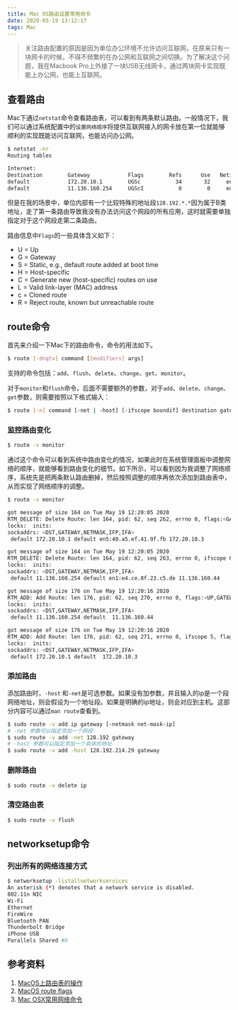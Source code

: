 ```yaml
---
title: Mac OS路由设置常用命令
date: 2020-05-19 13:12:17
tags: Mac
---
```


> 关注路由配置的原因是因为单位办公环境不允许访问互联网，在原来只有一块网卡的时候，不得不频繁的在办公网和互联网之间切换。为了解决这个问题，我在Macbook Pro上外接了一块USB无线网卡，通过两块网卡实现既能上办公网，也能上互联网。

<!-- more -->

## 查看路由

Mac下通过`netstat`命令查看路由表，可以看到有两条默认路由。一般情况下，我们可以通过系统配置中的`设置网络顺序`将提供互联网接入的网卡放在第一位就能够顺利的实现既能访问互联网，也能访问办公网。

```sh
$ netstat -nr
Routing tables

Internet:
Destination        Gateway            Flags        Refs      Use   Netif Expire
default            172.20.10.1        UGSc           34       32     en5
default            11.136.160.254     UGScI           0        0     en1
```

但是在我的场景中，单位内部有一个比较特殊的地址段`128.192.*.*`因为属于B类地址，走了第一条路由导致我没有办法访问这个网段的所有应用，这时就需要单独指定对于这个网段走第二条路由。

路由信息中`Flags`的一些具体含义如下：

* U = Up
* G = Gateway
* S = Static, e.g., default route added at boot time
* H = Host-specific
* C = Generate new (host-specific) routes on use
* L = Valid link-layer (MAC) address
* c = Cloned route
* R = Reject route, known but unreachable route

## route命令

首先来介绍一下Mac下的路由命令，命令的用法如下。

```sh
$ route [-dnqtv] command [[modifiers] args]
```

支持的命令包括：`add`、`flush`、`delete`、`change`、`get`、`monitor`。

对于`monitor`和`flush`命令，后面不需要额外的参数，对于`add`、`delete`、`change`、`get`参数，则需要按照以下格式输入：

```sh
$ route [-n] command [-net | -host] [-ifscope boundif] destination gateway [netmask]
```

### 监控路由变化

```sh
$ route -v monitor
```

通过这个命令可以看到系统中路由变化的情况，如果此时在系统管理面板中调整网络的顺序，就能够看到路由变化的细节。如下所示，可以看到因为我调整了网络顺序，系统先是把两条默认路由删掉，然后按照调整的顺序再依次添加到路由表中，从而实现了网络顺序的调整。

```sh
$ route -v monitor

got message of size 164 on Tue May 19 12:20:05 2020
RTM_DELETE: Delete Route: len 164, pid: 62, seq 262, errno 0, flags:<GATEWAY,DONE,STATIC,PRCLONING,CONDEMNED>
locks:  inits: 
sockaddrs: <DST,GATEWAY,NETMASK,IFP,IFA>
 default 172.20.10.1 default en5:40.a5.ef.41.9f.fb 172.20.10.3

got message of size 164 on Tue May 19 12:20:05 2020
RTM_DELETE: Delete Route: len 164, pid: 62, seq 263, errno 0, ifscope 6, flags:<GATEWAY,DONE,STATIC,PRCLONING,IFSCOPE,CONDEMNED>
locks:  inits: 
sockaddrs: <DST,GATEWAY,NETMASK,IFP,IFA>
 default 11.136.160.254 default en1:e4.ce.8f.23.c5.de 11.136.160.44

got message of size 176 on Tue May 19 12:20:16 2020
RTM_ADD: Add Route: len 176, pid: 62, seq 270, errno 0, flags:<UP,GATEWAY,DONE,STATIC>
locks:  inits: 
sockaddrs: <DST,GATEWAY,NETMASK,IFP,IFA>
 default 11.136.160.254 default  11.136.160.44

got message of size 176 on Tue May 19 12:20:16 2020
RTM_ADD: Add Route: len 176, pid: 62, seq 271, errno 0, ifscope 5, flags:<UP,GATEWAY,DONE,STATIC,IFSCOPE>
locks:  inits: 
sockaddrs: <DST,GATEWAY,NETMASK,IFP,IFA>
 default 172.20.10.1 default  172.20.10.3
```

### 添加路由

添加路由时，`-host` 和`-net`是可选参数。如果没有加参数，并且输入的ip是一个段网络地址，则会假设为一个地址段。如果是明确的ip地址，则会对应到主机。这部分内容可以通过`man route`查看到。

```sh
$ sudo route -v add ip gateway [-netmask net-mask-ip]
# -net 参数可以指定添加一个网段
$ sudo route -v add -net 128.192 gateway
# -host 参数可以指定添加一个具体的地址
$ sudo route -v add -host 128.192.214.29 gateway
```

### 删除路由

```sh
$ sudo route -v delete ip
```

### 清空路由表

```sh
$ sudo route -v flush
```

## networksetup命令

### 列出所有的网络连接方式

```sh
$ networksetup -listallnetworkservices
An asterisk (*) denotes that a network service is disabled.
802.11n NIC
Wi-Fi
Ethernet
FireWire
Bluetooth PAN
Thunderbolt Bridge
iPhone USB
Parallels Shared #0
```



## 参考资料

1. [MacOS上路由表的操作](https://www.baidu.com/link?url=E9XstvqW5Vbeju068bPVl_1O1YUpOLqwPEGn3ISXzyfkoLC4z38FYkr02YJ7717n7RPsOhIQyInCRU1Wgk0uAq&wd=&eqid=eae92997001fc824000000035ec23824)
2. [MacOS route flags](https://www.xuebuyuan.com/2213546.html)
3. [Mac OSX常用网络命令](https://www.cnblogs.com/linusflow/p/7390566.html)

